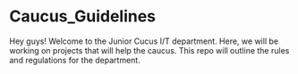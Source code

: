 # Caucus_Guidelines

Hey guys! Welcome to the Junior Cucus I/T department. Here, we will be working on projects that will help the caucus. This repo will outline the rules and regulations for the department.
